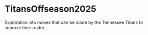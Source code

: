 # TitansOffseason2025
Exploration into moves that can be made by the Tennessee Titans to improve their roster.
